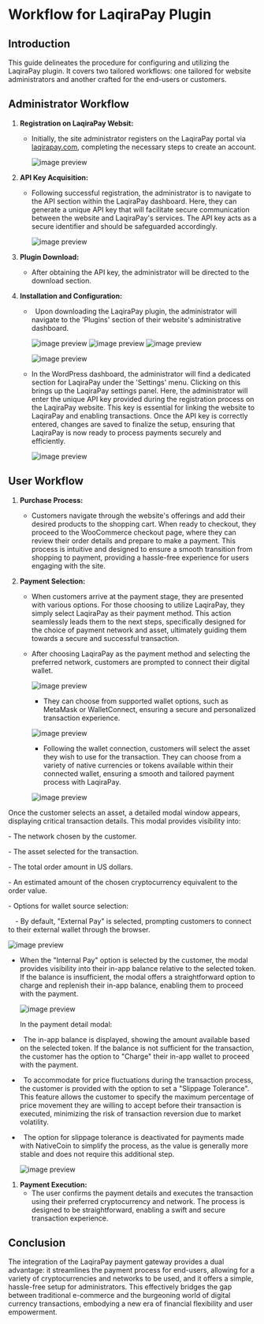 ﻿# Workflow for LaqiraPay Plugin
## Introduction
This guide delineates the procedure for configuring and utilizing the LaqiraPay plugin. It covers two tailored workflows: one tailored for website administrators and another crafted for the end-users or customers.

## Administrator Workflow
1. **Registration on LaqiraPay Websit:**
   - Initially, the site administrator registers on the LaqiraPay portal via [laqirapay.com](https://laqirapay.com), completing the necessary steps to create an account.

     ![image preview](./workflow-media/001.png)


1. **API Key Acquisition:**
   - Following successful registration, the administrator is to navigate to the API section within the LaqiraPay dashboard. Here, they can generate a unique API key that will facilitate secure communication between the website and LaqiraPay's services. The API key acts as a secure identifier and should be safeguarded accordingly.

      ![image preview](./workflow-media/002.png)

1. **Plugin Download:**
   - After obtaining the API key, the administrator will be directed to the download section.
1. **Installation and Configuration:**
   - ` `Upon downloading the LaqiraPay plugin, the administrator will navigate to the 'Plugins' section of their website's administrative dashboard.

      ![image preview](./workflow-media/003.png) ![image preview](./workflow-media/004.png) ![image preview](./workflow-media/005.png)

      ![image preview](./workflow-media/006.png)

   - In the WordPress dashboard, the administrator will find a dedicated section for LaqiraPay under the 'Settings' menu. Clicking on this brings up the LaqiraPay settings panel. Here, the administrator will enter the unique API key provided during the registration process on the LaqiraPay website. This key is essential for linking the website to LaqiraPay and enabling transactions. Once the API key is correctly entered, changes are saved to finalize the setup, ensuring that LaqiraPay is now ready to process payments securely and efficiently.

      ![image preview](./workflow-media/007.png)
## User Workflow
1. **Purchase Process:**
   - Customers navigate through the website's offerings and add their desired products to the shopping cart. When ready to checkout, they proceed to the WooCommerce checkout page, where they can review their order details and prepare to make a payment. This process is intuitive and designed to ensure a smooth transition from shopping to payment, providing a hassle-free experience for users engaging with the site.

1. **Payment Selection:**
   - When customers arrive at the payment stage, they are presented with various options. For those choosing to utilize LaqiraPay, they simply select LaqiraPay as their payment method. This action seamlessly leads them to the next steps, specifically designed for the choice of payment network and asset, ultimately guiding them towards a secure and successful transaction.
   - After choosing LaqiraPay as the payment method and selecting the preferred network, customers are prompted to connect their digital wallet.

      ![image preview](./workflow-media/008.png)







     - They can choose from supported wallet options, such as MetaMask or WalletConnect, ensuring a secure and personalized transaction experience.

      ![image preview](./workflow-media/009.png)


     - Following the wallet connection, customers will select the asset they wish to use for the transaction. They can choose from a variety of native currencies or tokens available within their connected wallet, ensuring a smooth and tailored payment process with LaqiraPay.

      ![image preview](./workflow-media/010.png)

Once the customer selects an asset, a detailed modal window appears, displaying critical transaction details. This modal provides visibility into:

\- The network chosen by the customer.

\- The asset selected for the transaction.

\- The total order amount in US dollars.

\- An estimated amount of the chosen cryptocurrency equivalent to the order value.

\- Options for wallet source selection:

`  `- By default, "External Pay" is selected, prompting customers to connect to their external wallet through the browser.

 ![image preview](./workflow-media/011.png)

- When the "Internal Pay" option is selected by the customer, the modal provides visibility into their in-app balance relative to the selected token. If the balance is insufficient, the modal offers a straightforward option to charge and replenish their in-app balance, enabling them to proceed with the payment.

   ![image preview](./workflow-media/012.png)

  In the payment detail modal:

- ` `The in-app balance is displayed, showing the amount available based on the selected token. If the balance is not sufficient for the transaction, the customer has the option to "Charge" their in-app wallet to proceed with the payment.

- ` `To accommodate for price fluctuations during the transaction process, the customer is provided with the option to set a "Slippage Tolerance". This feature allows the customer to specify the maximum percentage of price movement they are willing to accept before their transaction is executed, minimizing the risk of transaction reversion due to market volatility.

- ` `The option for slippage tolerance is deactivated for payments made with NativeCoin to simplify the process, as the value is generally more stable and does not require this additional step.

   ![image preview](./workflow-media/013.png) 

1. **Payment Execution:**
   - The user confirms the payment details and executes the transaction using their preferred cryptocurrency and network. The process is designed to be straightforward, enabling a swift and secure transaction experience.
## Conclusion
The integration of the LaqiraPay payment gateway provides a dual advantage: it streamlines the payment process for end-users, allowing for a variety of cryptocurrencies and networks to be used, and it offers a simple, hassle-free setup for administrators. This effectively bridges the gap between traditional e-commerce and the burgeoning world of digital currency transactions, embodying a new era of financial flexibility and user empowerment.

